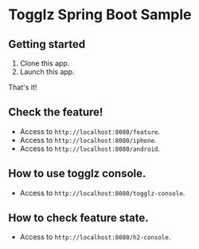 # Togglz Spring Boot Sample
## Getting started
1. Clone this app.
1. Launch this app.

That's it!

## Check the feature!
* Access to `http://localhost:8080/feature`.
* Access to `http://localhost:8080/iphone`.
* Access to `http://localhost:8080/android`.

## How to use togglz console.
* Access to `http://localhost:8080/togglz-console`.

## How to check feature state.
* Access to `http://localhost:8080/h2-console`.
